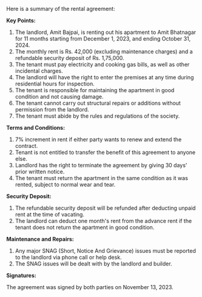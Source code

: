 Here is a summary of the rental agreement:

**Key Points:**

1. The landlord, Amit Bajpai, is renting out his apartment to Amit Bhatnagar for 11 months starting from December 1, 2023, and ending October 31, 2024.
2. The monthly rent is Rs. 42,000 (excluding maintenance charges) and a refundable security deposit of Rs. 1,75,000.
3. The tenant must pay electricity and cooking gas bills, as well as other incidental charges.
4. The landlord will have the right to enter the premises at any time during residential hours for inspection.
5. The tenant is responsible for maintaining the apartment in good condition and not causing damage.
6. The tenant cannot carry out structural repairs or additions without permission from the landlord.
7. The tenant must abide by the rules and regulations of the society.

**Terms and Conditions:**

1. 7% increment in rent if either party wants to renew and extend the contract.
2. Tenant is not entitled to transfer the benefit of this agreement to anyone else.
3. Landlord has the right to terminate the agreement by giving 30 days' prior written notice.
4. The tenant must return the apartment in the same condition as it was rented, subject to normal wear and tear.

**Security Deposit:**

1. The refundable security deposit will be refunded after deducting unpaid rent at the time of vacating.
2. The landlord can deduct one month's rent from the advance rent if the tenant does not return the apartment in good condition.

**Maintenance and Repairs:**

1. Any major SNAG (Short, Notice And Grievance) issues must be reported to the landlord via phone call or help desk.
2. The SNAG issues will be dealt with by the landlord and builder.

**Signatures:**

The agreement was signed by both parties on November 13, 2023.